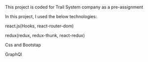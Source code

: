 This project is coded for Trail System company as a pre-assignment


In this project, I used the below technologies:

react.js(Hooks, react-router-dom)

redux(redux, redux-thunk, react-redux)

Css and Bootstap
 
GraphQl